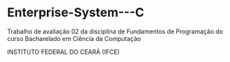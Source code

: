 # Enterprise-System---C

Trabalho de avaliação 02 da disciplina de Fundamentos de Programação do curso Bacharelado em Ciência da Computação

INSTITUTO FEDERAL DO CEARÁ (IFCE)
